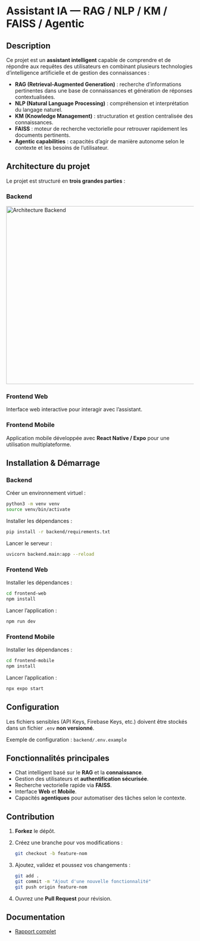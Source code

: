 # Assistant IA — RAG / NLP / KM / FAISS / Agentic

## Description

Ce projet est un **assistant intelligent** capable de comprendre et de répondre aux requêtes des utilisateurs en combinant plusieurs technologies d’intelligence artificielle et de gestion des connaissances :

- **RAG (Retrieval-Augmented Generation)** : recherche d’informations pertinentes dans une base de connaissances et génération de réponses contextualisées.  
- **NLP (Natural Language Processing)** : compréhension et interprétation du langage naturel.  
- **KM (Knowledge Management)** : structuration et gestion centralisée des connaissances.  
- **FAISS** : moteur de recherche vectorielle pour retrouver rapidement les documents pertinents.  
- **Agentic capabilities** : capacités d’agir de manière autonome selon le contexte et les besoins de l’utilisateur.


## Architecture du projet

Le projet est structuré en **trois grandes parties** :

### Backend
<img width="569" height="477" alt="Architecture Backend" src="https://github.com/user-attachments/assets/9ea2077d-cdd5-4b0a-ae4c-595990f625b7" />

### Frontend Web
Interface web interactive pour interagir avec l’assistant.

### Frontend Mobile
Application mobile développée avec **React Native / Expo** pour une utilisation multiplateforme.

## Installation & Démarrage

### Backend

Créer un environnement virtuel :
```bash
python3 -m venv venv
source venv/bin/activate
````

Installer les dépendances :

```bash
pip install -r backend/requirements.txt
```

Lancer le serveur :

```bash
uvicorn backend.main:app --reload
```

### Frontend Web

Installer les dépendances :

```bash
cd frontend-web
npm install
```

Lancer l’application :

```bash
npm run dev
```

### Frontend Mobile

Installer les dépendances :

```bash
cd frontend-mobile
npm install
```

Lancer l’application :

```bash
npx expo start
```

## Configuration

Les fichiers sensibles (API Keys, Firebase Keys, etc.) doivent être stockés dans un fichier `.env` **non versionné**.

Exemple de configuration :
`backend/.env.example`

## Fonctionnalités principales

* Chat intelligent basé sur le **RAG** et la **connaissance**.
* Gestion des utilisateurs et **authentification sécurisée**.
* Recherche vectorielle rapide via **FAISS**.
* Interface **Web** et **Mobile**.
* Capacités **agentiques** pour automatiser des tâches selon le contexte.

## Contribution

1. **Forkez** le dépôt.
2. Créez une branche pour vos modifications :

   ```bash
   git checkout -b feature-nom
   ```
3. Ajoutez, validez et poussez vos changements :

   ```bash
   git add .
   git commit -m "Ajout d'une nouvelle fonctionnalité"
   git push origin feature-nom
   ```
4. Ouvrez une **Pull Request** pour révision.

## Documentation

- [Rapport complet](https://github.com/user-attachments/files/23148726/rapport.pdf)


